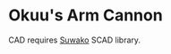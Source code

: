 Okuu's Arm Cannon
=================

CAD requires [Suwako](https://github.com/DanNixon/Suwako) SCAD library.
